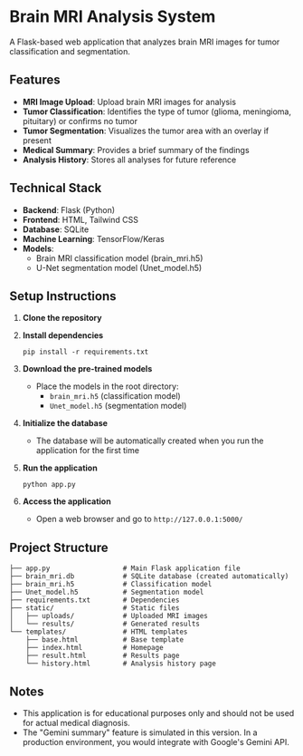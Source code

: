 # Brain MRI Analysis System

A Flask-based web application that analyzes brain MRI images for tumor classification and segmentation.

## Features

- **MRI Image Upload**: Upload brain MRI images for analysis
- **Tumor Classification**: Identifies the type of tumor (glioma, meningioma, pituitary) or confirms no tumor
- **Tumor Segmentation**: Visualizes the tumor area with an overlay if present
- **Medical Summary**: Provides a brief summary of the findings
- **Analysis History**: Stores all analyses for future reference

## Technical Stack

- **Backend**: Flask (Python)
- **Frontend**: HTML, Tailwind CSS
- **Database**: SQLite
- **Machine Learning**: TensorFlow/Keras
- **Models**: 
  - Brain MRI classification model (brain_mri.h5)
  - U-Net segmentation model (Unet_model.h5)

## Setup Instructions

1. **Clone the repository**

2. **Install dependencies**
   ```
   pip install -r requirements.txt
   ```

3. **Download the pre-trained models**
   - Place the models in the root directory:
     - `brain_mri.h5` (classification model)
     - `Unet_model.h5` (segmentation model)

4. **Initialize the database**
   - The database will be automatically created when you run the application for the first time

5. **Run the application**
   ```
   python app.py
   ```

6. **Access the application**
   - Open a web browser and go to `http://127.0.0.1:5000/`

## Project Structure

```
├── app.py                  # Main Flask application file
├── brain_mri.db            # SQLite database (created automatically)
├── brain_mri.h5            # Classification model
├── Unet_model.h5           # Segmentation model
├── requirements.txt        # Dependencies
├── static/                 # Static files
│   ├── uploads/            # Uploaded MRI images
│   └── results/            # Generated results
└── templates/              # HTML templates
    ├── base.html           # Base template
    ├── index.html          # Homepage
    ├── result.html         # Results page
    └── history.html        # Analysis history page
```

## Notes

- This application is for educational purposes only and should not be used for actual medical diagnosis.
- The "Gemini summary" feature is simulated in this version. In a production environment, you would integrate with Google's Gemini API.
